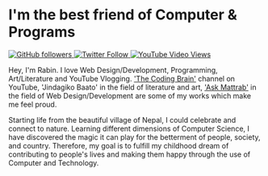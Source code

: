 
<!--
**Rabin-Kalikote/Rabin-Kalikote** is a ✨ _special_ ✨ repository because its `README.md` (this file) appears on your GitHub profile.

Here are some ideas to get you started:

- 🔭 I’m currently working on ...
- 🌱 I’m currently learning ...
- 👯 I’m looking to collaborate on ...
- 🤔 I’m looking for help with ...
- 💬 Ask me about ...
- 📫 How to reach me: ...
- 😄 Pronouns: ...
- ⚡ Fun fact: ...
-->


# I'm the best friend of Computer & Programs

<p>
  <a href="https://github.com/Rabin-Kalikote?tab=followers">
    <img alt="GitHub followers" src="https://img.shields.io/github/followers/Rabin-Kalikote?style=social">
  </a>
  <a href="https://twitter.com/KalikoteRabin" target="_blank">
    <img alt="Twitter Follow" src="https://img.shields.io/twitter/follow/KalikoteRabin?style=social">
  </a>
  <a href="https://youtube.com/thecodingbrain" target="_blank">
    <img alt="YouTube Video Views" src="https://img.shields.io/youtube/views/novOo2cjWbs?style=social">
  </a>
</p>

Hey, I'm Rabin. I love Web Design/Development, Programming, Art/Literature and YouTube Vlogging. ['The Coding Brain'](https://www.youtube.com/thecodingbrain) channel on YouTube, 'Jindagiko Baato' in the field of literature and art, ['Ask Mattrab'](https://www.askmattrab.com) in the field of Web Design/Development are some of my works which make me feel proud.

Starting life from the beautiful village of Nepal, I could celebrate and connect to nature. Learning different dimensions of Computer Science, I have discovered the magic it can play for the betterment of people, society, and country. Therefore, my goal is to fulfill my childhood dream of contributing to people's lives and making them happy through the use of Computer and Technology.
